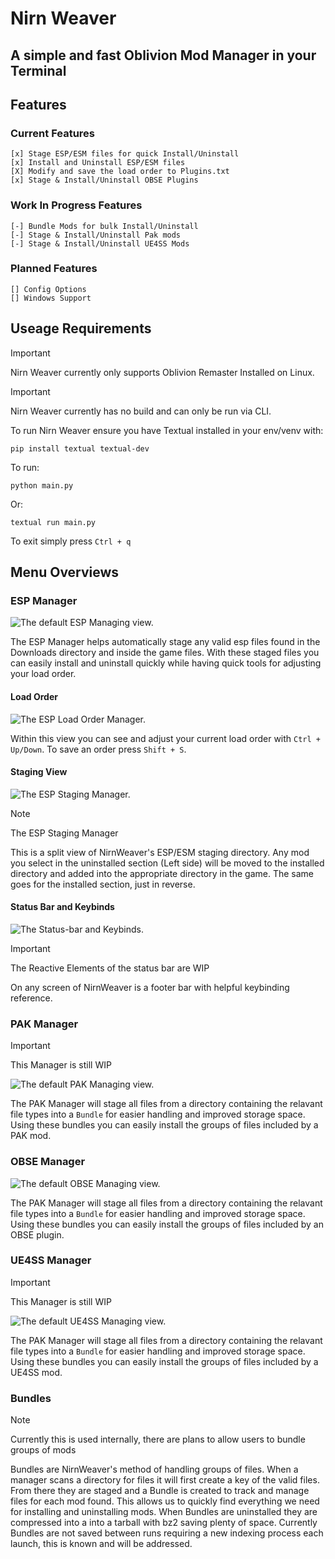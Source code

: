 # Nirn Weaver
## A simple and fast Oblivion Mod Manager in your Terminal

## Features

### Current Features

	[x] Stage ESP/ESM files for quick Install/Uninstall
	[x] Install and Uninstall ESP/ESM files
	[X] Modify and save the load order to Plugins.txt
	[x] Stage & Install/Uninstall OBSE Plugins

### Work In Progress Features

	[-] Bundle Mods for bulk Install/Uninstall
	[-] Stage & Install/Uninstall Pak mods
	[-] Stage & Install/Uninstall UE4SS Mods
	
### Planned Features

	[] Config Options
	[] Windows Support

## Useage Requirements

> [!IMPORTANT]
> Nirn Weaver currently only supports Oblivion Remaster Installed on Linux.

> [!IMPORTANT]
> Nirn Weaver currently has no build and can only be run via CLI.

To run Nirn Weaver ensure you have Textual installed in your env/venv with:

```
pip install textual textual-dev
```

To run:

```
python main.py
```

Or:

```
textual run main.py
```

To exit simply press `Ctrl + q`

## Menu Overviews

### ESP Manager

![The default ESP Managing view.](https://github.com/ScorpioGameKing/NirnWeaver/blob/main/assets/images/NirnWeaverESPTUI.png)


The ESP Manager helps automatically stage any valid esp files found in the Downloads directory and inside the game files. With 
these staged files you can easily install and uninstall quickly while having quick tools for adjusting your load order.

#### Load Order

![The ESP Load Order Manager.](https://github.com/ScorpioGameKing/NirnWeaver/blob/main/assets/images/NirnWeaverESPLoadOrder.png)


Within this view you can see and adjust your current load order with `Ctrl + Up/Down`. To save an order press `Shift + S`.

#### Staging View

![The ESP Staging Manager.](https://github.com/ScorpioGameKing/NirnWeaver/blob/main/assets/images/NirnWeaverESPStaging.png)

> [!NOTE]
> The ESP Staging Manager

This is a split view of NirnWeaver's ESP/ESM staging directory. Any mod you select in the uninstalled section (Left side) will
be moved to the installed directory and added into the appropriate directory in the game. The same goes for the installed
section, just in reverse.

#### Status Bar and Keybinds

![The Status-bar and Keybinds.](https://github.com/ScorpioGameKing/NirnWeaver/blob/main/assets/images/NirnWeaverESPKeys.png)

> [!IMPORTANT]
> The Reactive Elements of the status bar are WIP

On any screen of NirnWeaver is a footer bar with helpful keybinding reference.

### PAK Manager

> [!IMPORTANT]
> This Manager is still WIP

![The default PAK Managing view.](https://github.com/ScorpioGameKing/NirnWeaver/blob/main/assets/images/NirnWeaverPAKTUI.png)

The PAK Manager will stage all files from a directory containing the relavant file types into a `Bundle` for easier handling 
and improved storage space. Using these bundles you can easily install the groups of files included by a PAK mod.

### OBSE Manager

![The default OBSE Managing view.](https://github.com/ScorpioGameKing/NirnWeaver/blob/main/assets/images/NirnWeaverOBSETUI.png)

The PAK Manager will stage all files from a directory containing the relavant file types into a `Bundle` for easier handling 
and improved storage space. Using these bundles you can easily install the groups of files included by an OBSE plugin.

### UE4SS Manager

> [!IMPORTANT]
> This Manager is still WIP

![The default UE4SS Managing view.](https://github.com/ScorpioGameKing/NirnWeaver/blob/main/assets/images/NirnWeaverUE4SSTUI.png)

The PAK Manager will stage all files from a directory containing the relavant file types into a `Bundle` for easier handling 
and improved storage space. Using these bundles you can easily install the groups of files included by a UE4SS mod.

### Bundles

> [!NOTE]
> Currently this is used internally, there are plans to allow users to bundle groups of mods

Bundles are NirnWeaver's method of handling groups of files. When a manager scans a directory for files it will first create 
a key of the valid files. From there they are staged and a Bundle is created to track and manage files for each mod found. 
This allows us to quickly find everything we need for installing and uninstalling mods. When Bundles are uninstalled they are
compressed into a into a tarball with bz2 saving plenty of space. Currently Bundles are not saved between runs requiring a new
indexing process each launch, this is known and will be addressed.
